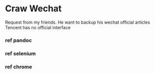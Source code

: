 # Craw Wechat

Request from my friends.
He want to backup his wechat official articles </br>
Tencent has no official interface

### ref pandoc
### ref selenium
### ref chrome
